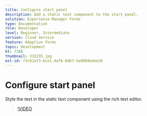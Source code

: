 ```yaml
---
title: Configure start panel
description: Add a static text component to the start panel.
solution: Experience Manager Forms
type: Documentation
role: Developer
level: Beginner, Intermediate
version: Cloud Service
feature: Adaptive Forms
topic: Development
kt: 7388
thumbnail: 332235.jpg
exl-id: f3c01af3-bce1-4a7b-84b7-5e0889bebe28
---
```

# Configure start panel

Style the text in the static text component using the rich text editor.

>[!VIDEO](https://video.tv.adobe.com/v/332235?quality=12&learn=on)

